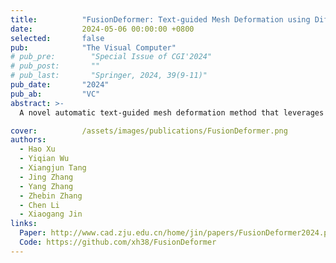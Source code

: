 ```yaml
---
title:          "FusionDeformer: Text-guided Mesh Deformation using Diffusion Models"
date:           2024-05-06 00:00:00 +0800
selected:       false
pub:            "The Visual Computer"
# pub_pre:        "Special Issue of CGI'2024"
# pub_post:       ""
# pub_last:       "Springer, 2024, 39(9-11)"
pub_date:       "2024"
pub_ab:         "VC"
abstract: >-
  A novel automatic text-guided mesh deformation method that leverages diffusion models. 

cover:          /assets/images/publications/FusionDeformer.png
authors:
  - Hao Xu
  - Yiqian Wu
  - Xiangjun Tang
  - Jing Zhang
  - Yang Zhang
  - Zhebin Zhang
  - Chen Li
  - Xiaogang Jin
links:
  Paper: http://www.cad.zju.edu.cn/home/jin/papers/FusionDeformer2024.pdf
  Code: https://github.com/xh38/FusionDeformer 
---
```



